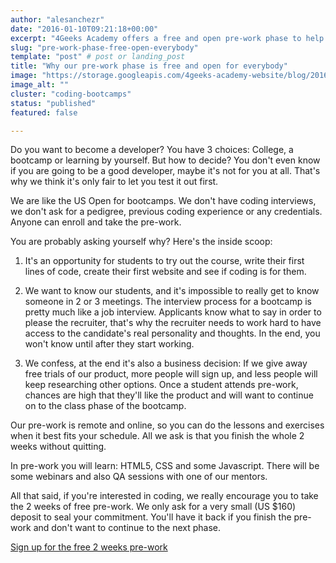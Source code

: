 ```yaml
---
author: "alesanchezr"
date: "2016-01-10T09:21:18+00:00"
excerpt: "4Geeks Academy offers a free and open pre-work phase to help everyone get started with coding. Begin learning without any barriers to entry."
slug: "pre-work-phase-free-open-everybody"
template: "post" # post or landing_post
title: "Why our pre-work phase is free and open for everybody"
image: "https://storage.googleapis.com/4geeks-academy-website/blog/2016/01/welcome-1.jpg"
image_alt: ""
cluster: "coding-bootcamps"
status: "published"
featured: false

---
```


Do you want to become a developer? You have 3 choices: College, a bootcamp or learning by yourself. But how to decide? You don't even know if you are going to be a good developer, maybe it's not for you at all. That's why we think it's only fair to let you test it out first.

We are like the US Open for bootcamps. We don't have coding interviews, we don't ask for a pedigree, previous coding experience or any credentials. Anyone can enroll and take the pre-work.

You are probably asking yourself why? Here's the inside scoop:



 	
  1. It's an opportunity for students to try out the course, write their first lines of code, create their first website and see if coding is for them.

 	
  2. We want to know our students, and it's impossible to really get to know someone in 2 or 3 meetings. The interview process for a bootcamp is pretty much like a job interview. Applicants know what to say in order to please the recruiter, that's why the recruiter needs to work hard to have access to the candidate's real personality and thoughts. In the end, you won't know until after they start working.

 	
  3. We confess, at the end it's also a business decision: If we give away free trials of our product, more people will sign up, and less people will keep researching other options. Once a student attends pre-work, chances are high that they'll like the product and will want to continue on to the class phase of the bootcamp.


Our pre-work is remote and online, so you can do the lessons and exercises when it best fits your schedule. All we ask is that you finish the whole 2 weeks without quitting.

In pre-work you will learn: HTML5, CSS and some Javascript. There will be some webinars and also QA sessions with one of our mentors.

All that said, if you're interested in coding, we really encourage you to take the 2 weeks of free pre-work. We only ask for a very small (US $160) deposit to seal your commitment. You'll have it back if you finish the pre-work and don't want to continue to the next phase.

[Sign up for the free 2 weeks pre-work](/us/coding-bootcamps/part-time-full-stack-developer)
